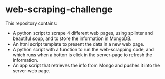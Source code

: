 # web-scraping-challenge

This repository contains:
* A python script to scrape 4 different web pages, using splinter and beautiful soup, and to store the information in MongoDB.
* An html script template to present the data in a new web page.
* A python script with a function to run the web-scrapping code, and which runs when a botton is click in the server-page to refresh the information.
* An app script that retrieves the info from Mongo and pushes it into the server-web page. 


